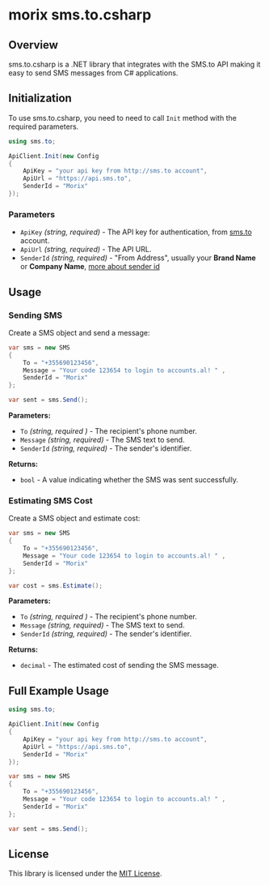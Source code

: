 # morix sms.to.csharp

## Overview

sms.to.csharp is a .NET library that integrates with the SMS.to API making it easy to send SMS messages from C# applications.

## Initialization

To use sms.to.csharp, you need to need to call `Init` method with the required parameters.

```csharp
using sms.to;

ApiClient.Init(new Config
{
    ApiKey = "your api key from http://sms.to account",
    ApiUrl = "https://api.sms.to",
    SenderId = "Morix"
});

```

### Parameters

- `ApiKey` _(string, required)_ - The API key for authentication, from [sms.to](http://sms.to) account.
- `ApiUrl` _(string, required)_ - The API URL.
- `SenderId` _(string, required)_ - "From Address", usually your **Brand Name** or **Company Name**, [more about sender id](https://intergo.freshdesk.com/support/solutions/articles/43000513909)

## Usage

### Sending SMS

Create a SMS object and send a message:

```csharp
var sms = new SMS
{
    To = "+355690123456",
    Message = "Your code 123654 to login to accounts.al! " ,
    SenderId = "Morix"
};

var sent = sms.Send();
```

**Parameters:**

- `To` _(string, required )_ - The recipient's phone number.
- `Message` _(string, required)_ - The SMS text to send.
- `SenderId` _(string, required)_ - The sender's identifier.

**Returns:**

- `bool` - A value indicating whether the SMS was sent successfully.

### Estimating SMS Cost

Create a SMS object and estimate cost:

```csharp
var sms = new SMS
{
    To = "+355690123456",
    Message = "Your code 123654 to login to accounts.al! " ,
    SenderId = "Morix"
};

var cost = sms.Estimate();
```

**Parameters:**

- `To` _(string, required )_ - The recipient's phone number.
- `Message` _(string, required)_ - The SMS text to send.
- `SenderId` _(string, required)_ - The sender's identifier.

**Returns:**

- `decimal` - The estimated cost of sending the SMS message.

## Full Example Usage

```csharp
using sms.to;

ApiClient.Init(new Config
{
    ApiKey = "your api key from http://sms.to account",
    ApiUrl = "https://api.sms.to",
    SenderId = "Morix"
});

var sms = new SMS
{
    To = "+355690123456",
    Message = "Your code 123654 to login to accounts.al! " ,
    SenderId = "Morix"
};

var sent = sms.Send();
```

## License

This library is licensed under the [MIT License](https://github.com/morixshpk/sms.to.csharp/blob/main/sms.to.csharp/License.txt).
